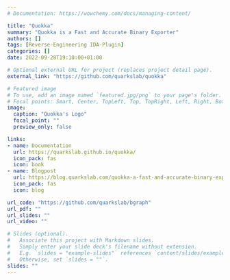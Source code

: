 ```yaml
---
# Documentation: https://wowchemy.com/docs/managing-content/

title: "Quokka"
summary: "Quokka is a Fast and Accurate Binary Exporter"
authors: []
tags: [Reverse-Engineering IDA-Plugin]
categories: []
date: 2022-09-28T19:10:00+01:00

# Optional external URL for project (replaces project detail page).
external_link: "https://github.com/quarkslab/quokka"

# Featured image
# To use, add an image named `featured.jpg/png` to your page's folder.
# Focal points: Smart, Center, TopLeft, Top, TopRight, Left, Right, BottomLeft, Bottom, BottomRight.
image:
  caption: "Quokka's Logo"
  focal_point: ""
  preview_only: false

links:
- name: Documentation
  url: https://quarkslab.github.io/quokka/
  icon_pack: fas
  icon: book
- name: Blogpost
  url: https://blog.quarkslab.com/quokka-a-fast-and-accurate-binary-exporter.html
  icon_pack: fas
  icon: blog

url_code: "https://github.com/quarkslab/bgraph"
url_pdf: ""
url_slides: ""
url_video: ""

# Slides (optional).
#   Associate this project with Markdown slides.
#   Simply enter your slide deck's filename without extension.
#   E.g. `slides = "example-slides"` references `content/slides/example-slides.md`.
#   Otherwise, set `slides = ""`.
slides: ""
---
```

